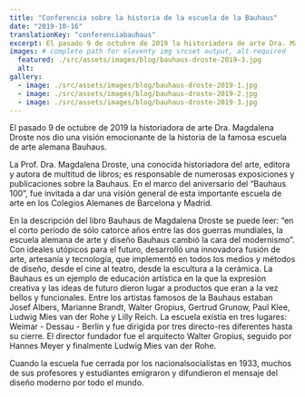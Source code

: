 ```yaml
---
title: "Conferencia sobre la historia de la escuela de la Bauhaus"
date: "2019-10-16"
translationKey: "conferenciabauhaus"
excerpt: El pasado 9 de octubre de 2019 la historiadora de arte Dra. Magdalena Droste nos dio una visión emocionante de la historia de la famosa escuela de arte alemana Bauhaus.
images: # complete path for eleventy img srcset output, alt required
  featured: ./src/assets/images/blog/bauhaus-droste-2019-3.jpg
  alt:
gallery:
  - image: ./src/assets/images/blog/bauhaus-droste-2019-1.jpg
  - image: ./src/assets/images/blog/bauhaus-droste-2019-2.jpg
  - image: ./src/assets/images/blog/bauhaus-droste-2019-3.jpg
---
```


El pasado 9 de octubre de 2019 la historiadora de arte Dra. Magdalena Droste nos dio una visión emocionante de la historia de la famosa escuela de arte alemana Bauhaus.

La Prof. Dra. Magdalena Droste, una conocida historiadora del arte, editora y autora de multitud de libros; es responsable de numerosas exposiciones y publicaciones sobre la Bauhaus. En el marco del aniversario del “Bauhaus 100”, fue invitada a dar una visión general de esta importante escuela de arte en los Colegios Alemanes de Barcelona y Madrid.

En la descripción del libro Bauhaus de Magdalena Droste se puede leer: “en el corto período de sólo catorce años entre las dos guerras mundiales, la escuela alemana de arte y diseño Bauhaus cambió la cara del modernismo”. Con ideales utópicos para el futuro, desarrolló una innovadora fusión de arte, artesanía y tecnología, que implementó en todos los medios y métodos de diseño, desde el cine al teatro, desde la escultura a la cerámica. La Bauhaus es un ejemplo de educación artística en la que la expresión creativa y las ideas de futuro dieron lugar a productos que eran a la vez bellos y funcionales. Entre los artistas famosos de la Bauhaus estaban Josef Albers, Marianne Brandt, Walter Gropius, Gertrud Grunow, Paul Klee, Ludwig Mies van der Rohe y Lilly Reich. La escuela existía en tres lugares: Weimar - Dessau - Berlín y fue dirigida por tres directo-res diferentes hasta su cierre. El director fundador fue el arquitecto Walter Gropius, seguido por Hannes Meyer y finalmente Ludwig Mies van der Rohe.

Cuando la escuela fue cerrada por los nacionalsocialistas en 1933, muchos de sus profesores y estudiantes emigraron y difundieron el mensaje del diseño moderno por todo el mundo.
